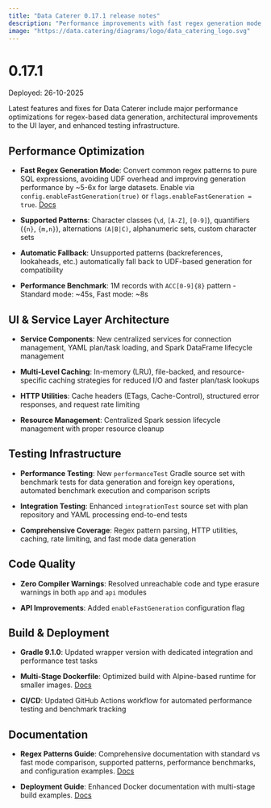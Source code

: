 ```yaml
---
title: "Data Caterer 0.17.1 release notes"
description: "Performance improvements with fast regex generation mode, UI service layer enhancements, code quality improvements, and comprehensive testing infrastructure."
image: "https://data.catering/diagrams/logo/data_catering_logo.svg"
---
```


# 0.17.1

Deployed: 26-10-2025

Latest features and fixes for Data Caterer include major performance optimizations for regex-based data generation, architectural improvements to the UI layer, and enhanced testing infrastructure.

## Performance Optimization

- **Fast Regex Generation Mode**: Convert common regex patterns to pure SQL expressions, avoiding UDF overhead and improving generation performance by ~5-6x for large datasets. Enable via `config.enableFastGeneration(true)` or `flags.enableFastGeneration = true`. [Docs](../../docs/generator/data-generator.md#regex-patterns)

- **Supported Patterns**: Character classes (`\d`, `[A-Z]`, `[0-9]`), quantifiers (`{n}`, `{m,n}`), alternations `(A|B|C)`, alphanumeric sets, custom character sets

- **Automatic Fallback**: Unsupported patterns (backreferences, lookaheads, etc.) automatically fall back to UDF-based generation for compatibility

- **Performance Benchmark**: 1M records with `ACC[0-9]{8}` pattern - Standard mode: ~45s, Fast mode: ~8s

## UI & Service Layer Architecture

- **Service Components**: New centralized services for connection management, YAML plan/task loading, and Spark DataFrame lifecycle management

- **Multi-Level Caching**: In-memory (LRU), file-backed, and resource-specific caching strategies for reduced I/O and faster plan/task lookups

- **HTTP Utilities**: Cache headers (ETags, Cache-Control), structured error responses, and request rate limiting

- **Resource Management**: Centralized Spark session lifecycle management with proper resource cleanup

## Testing Infrastructure

- **Performance Testing**: New `performanceTest` Gradle source set with benchmark tests for data generation and foreign key operations, automated benchmark execution and comparison scripts

- **Integration Testing**: Enhanced `integrationTest` source set with plan repository and YAML processing end-to-end tests

- **Comprehensive Coverage**: Regex pattern parsing, HTTP utilities, caching, rate limiting, and fast mode data generation

## Code Quality

- **Zero Compiler Warnings**: Resolved unreachable code and type erasure warnings in both `app` and `api` modules

- **API Improvements**: Added `enableFastGeneration` configuration flag

## Build & Deployment

- **Gradle 9.1.0**: Updated wrapper version with dedicated integration and performance test tasks

- **Multi-Stage Dockerfile**: Optimized build with Alpine-based runtime for smaller images. [Docs](../../docs/deployment.md)

- **CI/CD**: Updated GitHub Actions workflow for automated performance testing and benchmark tracking

## Documentation

- **Regex Patterns Guide**: Comprehensive documentation with standard vs fast mode comparison, supported patterns, performance benchmarks, and configuration examples. [Docs](../../docs/generator/data-generator.md#regex-patterns)

- **Deployment Guide**: Enhanced Docker documentation with multi-stage build examples. [Docs](../../docs/deployment.md)
